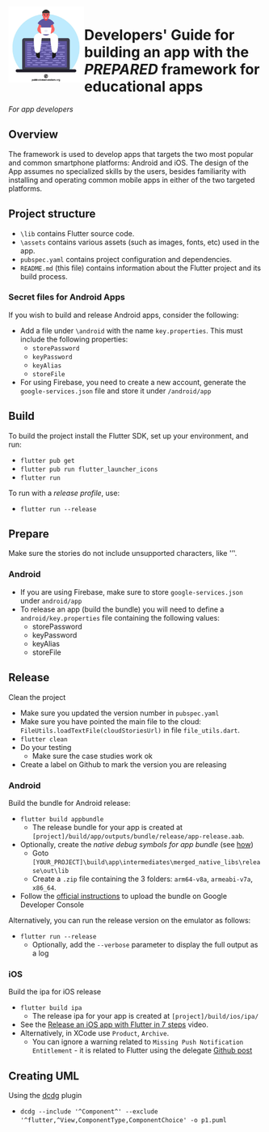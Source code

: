 <img src="programmer-with-laptops.png" alt="From https://publicdomainvectors.org/" style="width:150px;" align="left"/>

# Developers' Guide for building an app with the _PREPARED_ framework for educational apps

_For app developers_

## Overview

The framework is used to develop apps that targets the two most popular and common smartphone
platforms: Android and iOS.
The design of the App assumes no specialized skills by the users, besides familiarity with
installing and operating common mobile apps in either of the two targeted platforms.

## Project structure

* `\lib` contains Flutter source code.
* `\assets` contains various assets (such as images, fonts, etc) used in the app.
* `pubspec.yaml` contains project configuration and dependencies.
* `README.md` (this file) contains information about the Flutter project and its build process.

### Secret files for Android Apps

If you wish to build and release Android apps, consider the following:
* Add a file under `\android` with the name `key.properties`. This must include the following properties:
    * `storePassword`
    * `keyPassword`
    * `keyAlias`
    * `storeFile`
* For using Firebase, you need to create a new account, generate the `google-services.json` file and store it under `/android/app`

## Build

To build the project install the Flutter SDK, set up your environment, and run:
* ``flutter pub get``
* ``flutter pub run flutter_launcher_icons``
* ``flutter run``

To run with a _release profile_, use:
* ``flutter run --release``

## Prepare

Make sure the stories do not include unsupported characters, like '’'.

### Android
* If you are using Firebase, make sure to store `google-services.json` under `android/app`
* To release an app (build the bundle) you will need to define a `android/key.properties` file containing the following values:
  * storePassword
  * keyPassword
  * keyAlias
  * storeFile

## Release

Clean the project
* Make sure you updated the version number in ``pubspec.yaml``
* Make sure you have pointed the main file to the cloud: ``FileUtils.loadTextFile(cloudStoriesUrl)`` in file ``file_utils.dart``.
* ``flutter clean``
* Do your testing
  * Make sure the case studies work ok
* Create a label on Github to mark the version you are releasing

### Android

Build the bundle for Android release:
* ``flutter build appbundle``
  * The release bundle for your app is created at ``[project]/build/app/outputs/bundle/release/app-release.aab``.
* Optionally, create the _native debug symbols for app bundle_ (see [how](https://stackoverflow.com/a/68778908))
  * Goto ``[YOUR_PROJECT]\build\app\intermediates\merged_native_libs\release\out\lib``
  * Create a ``.zip`` file containing the 3 folders: ``arm64-v8a``, ``armeabi-v7a``, ``x86_64``.
* Follow the [official instructions](https://docs.flutter.dev/deployment/android) to upload the bundle on Google Developer Console

Alternatively, you can run the release version on the emulator as follows:
* ``flutter run --release``
  * Optionally, add the ``--verbose`` parameter to display the full output as a log

### iOS

Build the ipa for iOS release
* ``flutter build ipa``
  * The release ipa for your app is created at ``[project]/build/ios/ipa/``
* See the [Release an iOS app with Flutter in 7 steps](https://www.youtube.com/watch?v=iE2bpP56QKc&t=591s) video.
* Alternatively, in XCode use `Product`, `Archive`.
  * You can ignore a warning related to `Missing Push Notification Entitlement` - it is related to Flutter using the delegate [Github post](https://stackoverflow.com/a/55167613)

## Creating UML

Using the [dcdg](https://pub.dev/packages/dcdg) plugin
* ``dcdg --include '^Component^' --exclude '^flutter,^View,ComponentType,ComponentChoice' -o p1.puml``